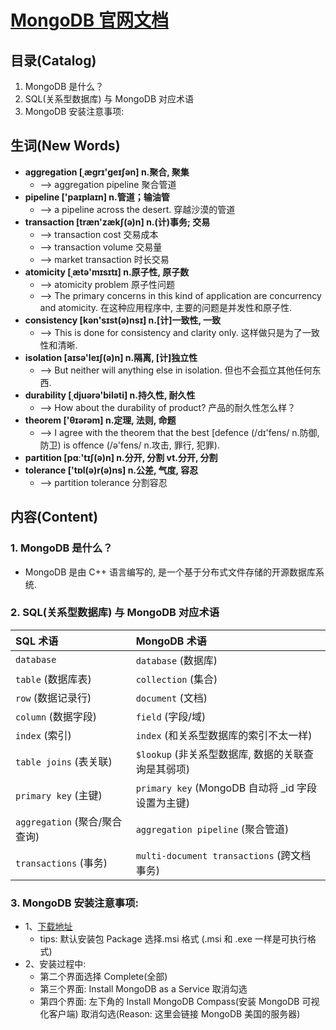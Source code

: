 # [MongoDB 官网文档](http://www.mongodb.org.cn/tutorial/)


## 目录(Catalog)
1. MongoDB 是什么？
2. SQL(关系型数据库) 与 MongoDB 对应术语
3. MongoDB 安装注意事项:



## 生词(New Words)
- **aggregation [ˌæɡrɪ'ɡeɪʃən] n.聚合, 聚集**
    + --> aggregation pipeline 聚合管道
- **pipeline ['paɪplaɪn] n.管道；输油管**
    + --> a pipeline across the desert. 穿越沙漠的管道
- **transaction [træn'zækʃ(ə)n] n.(计)事务; 交易**
    + --> transaction cost 交易成本
    + --> transaction volume 交易量
    + --> market transaction 时长交易
- **atomicity [ˌætə'mɪsɪtɪ] n.原子性, 原子数**
    + --> atomicity problem 原子性问题
    + --> The primary concerns in this kind of application are 
     concurrency and atomicity.
    在这种应用程序中, 主要的问题是并发性和原子性. 
- **consistency [kən'sɪst(ə)nsɪ] n.[计]一致性,  一致**
    + --> This is done for consistency and clarity only.
      这样做只是为了一致性和清晰. 
- **isolation [aɪsə'leɪʃ(ə)n] n.隔离, [计]独立性**
    + --> But neither will anything else in isolation.
      但也不会孤立其他任何东西. 
- **durability [ˌdjuərə'biləti] n.持久性, 耐久性**
    + --> How about the durability of product? 产品的耐久性怎么样？
- **theorem ['θɪərəm] n.定理, 法则, 命题**
    + --> I agree with the theorem that the best
     [defence (/dɪ'fens/ n.防御, 防卫) is offence 
     (/ə'fens/ n.攻击, 罪行, 犯罪).
- **partition [pɑː'tɪʃ(ə)n] n.分开, 分割  vt.分开, 分割**
- **tolerance ['tɒl(ə)r(ə)ns] n.公差, 气度, 容忍**
    + --> partition tolerance 分割容忍



## 内容(Content)
### 1. MongoDB 是什么？
- MongoDB 是由 C++ 语言编写的, 是一个基于分布式文件存储的开源数据库系统. 


### 2. SQL(关系型数据库) 与 MongoDB 对应术语
| SQL 术语 |  MongoDB 术语|
|:------|:------|
| `database` | `database` (数据库) |
| `table` (数据库表) | `collection` (集合) |
| `row` (数据记录行) | `document` (文档) |
| `column` (数据字段) | `field` (字段/域) |
| `index` (索引) | `index` (和关系型数据库的索引不太一样) |
| `table joins` (表关联) | `$lookup` (非关系型数据库, 数据的关联查询是其弱项)|
| `primary key` (主键) | `primary key` (MongoDB 自动将 _id 字段设置为主键)|
| `aggregation` (聚合/聚合查询) | `aggregation pipeline` (聚合管道) |
| `transactions` (事务) | `multi-document transactions` (跨文档事务) |

### 3. MongoDB 安装注意事项:
- 1、[下载地址](https://www.mongodb.com/download-center/community)
    + tips: 默认安装包 Package 选择.msi 格式 (.msi 和 .exe 一样是可执行格式)
- 2、安装过程中:
    + 第二个界面选择 Complete(全部)
    + 第三个界面: Install MongoDB as a Service 取消勾选
    + 第四个界面: 左下角的 Install MongoDB Compass(安装 MongoDB 可视化客户端)
      取消勾选(Reason: 这里会链接 MongoDB 美国的服务器)
